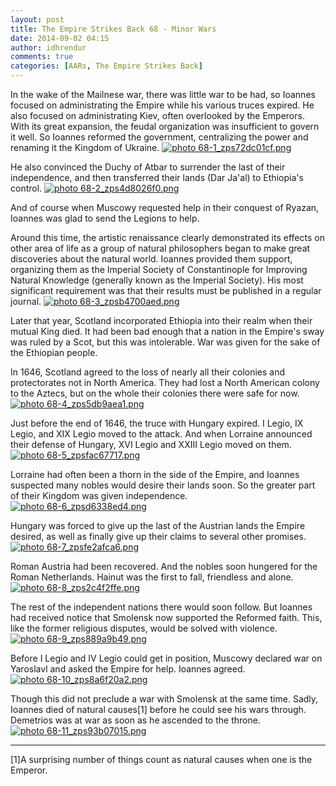 ```yaml
---
layout: post
title: The Empire Strikes Back 68 - Minor Wars
date: 2014-09-02 04:15
author: idhrendur
comments: true
categories: [AARs, The Empire Strikes Back]
---
```

In the wake of the Mailnese war, there was little war to be had, so Ioannes focused on administrating the Empire while his various truces expired. He also focused on administrating Kiev, often overlooked by the Emperors. With its great expansion, the feudal organization was insufficient to govern it well. So Ioannes reformed the government, centralizing the power and renaming it the Kingdom of Ukraine.
<a href="http://s1327.photobucket.com/user/idhrendur/media/The%20Empire%20Strikes%20Back/68-1_zps72dc01cf.png.html" target="_blank"><img class="aligncenter" src="http://i1327.photobucket.com/albums/u670/idhrendur/The%20Empire%20Strikes%20Back/68-1_zps72dc01cf.png" alt=" photo 68-1_zps72dc01cf.png" border="0" /></a>

He also convinced the Duchy of Atbar to surrender the last of their independence, and then transferred their lands (Dar Ja'al) to Ethiopia's control.
<a href="http://s1327.photobucket.com/user/idhrendur/media/The%20Empire%20Strikes%20Back/68-2_zps4d8026f0.png.html" target="_blank"><img class="aligncenter" src="http://i1327.photobucket.com/albums/u670/idhrendur/The%20Empire%20Strikes%20Back/68-2_zps4d8026f0.png" alt=" photo 68-2_zps4d8026f0.png" border="0" /></a>

And of course when Muscowy requested help in their conquest of Ryazan, Ioannes was glad to send the Legions to help.

Around this time, the artistic renaissance clearly demonstrated its effects on other area of life as a group of natural philosophers began to make great discoveries about the natural world. Ioannes provided them support, organizing them as the Imperial Society of Constantinople for Improving Natural Knowledge (generally known as the Imperial Society). His most significant requirement was that their results must be published in a regular journal.
<a href="http://s1327.photobucket.com/user/idhrendur/media/The%20Empire%20Strikes%20Back/68-3_zpsb4700aed.png.html" target="_blank"><img class="aligncenter" src="http://i1327.photobucket.com/albums/u670/idhrendur/The%20Empire%20Strikes%20Back/68-3_zpsb4700aed.png" alt=" photo 68-3_zpsb4700aed.png" border="0" /></a>

Later that year, Scotland incorporated Ethiopia into their realm when their mutual King died. It had been bad enough that a nation in the Empire's sway was ruled by a Scot, but this was intolerable. War was given for the sake of the Ethiopian people.

In 1646, Scotland agreed to the loss of nearly all their colonies and protectorates not in North America. They had lost a North American colony to the Aztecs, but on the whole their colonies there were safe for now.
<a href="http://s1327.photobucket.com/user/idhrendur/media/The%20Empire%20Strikes%20Back/68-4_zps5db9aea1.png.html" target="_blank"><img class="aligncenter" src="http://i1327.photobucket.com/albums/u670/idhrendur/The%20Empire%20Strikes%20Back/68-4_zps5db9aea1.png" alt=" photo 68-4_zps5db9aea1.png" border="0" /></a>

Just before the end of 1646, the truce with Hungary expired. I Legio, IX Legio, and XIX Legio moved to the attack. And when Lorraine announced their defense of Hungary, XVI Legio and XXIII Legio moved on them.
<a href="http://s1327.photobucket.com/user/idhrendur/media/The%20Empire%20Strikes%20Back/68-5_zpsfac67717.png.html" target="_blank"><img class="aligncenter" src="http://i1327.photobucket.com/albums/u670/idhrendur/The%20Empire%20Strikes%20Back/68-5_zpsfac67717.png" alt=" photo 68-5_zpsfac67717.png" border="0" /></a>

Lorraine had often been a thorn in the side of the Empire, and Ioannes suspected many nobles would desire their lands soon. So the greater part of their Kingdom was given independence.
<a href="http://s1327.photobucket.com/user/idhrendur/media/The%20Empire%20Strikes%20Back/68-6_zpsd6338ed4.png.html" target="_blank"><img class="aligncenter" src="http://i1327.photobucket.com/albums/u670/idhrendur/The%20Empire%20Strikes%20Back/68-6_zpsd6338ed4.png" alt=" photo 68-6_zpsd6338ed4.png" border="0" /></a>

Hungary was forced to give up the last of the Austrian lands the Empire desired, as well as finally give up their claims to several other promises.
<a href="http://s1327.photobucket.com/user/idhrendur/media/The%20Empire%20Strikes%20Back/68-7_zpsfe2afca6.png.html" target="_blank"><img class="aligncenter" src="http://i1327.photobucket.com/albums/u670/idhrendur/The%20Empire%20Strikes%20Back/68-7_zpsfe2afca6.png" alt=" photo 68-7_zpsfe2afca6.png" border="0" /></a>

Roman Austria had been recovered. And the nobles soon hungered for the Roman Netherlands. Hainut was the first to fall, friendless and alone.
<a href="http://s1327.photobucket.com/user/idhrendur/media/The%20Empire%20Strikes%20Back/68-8_zps2c4f2ffe.png.html" target="_blank"><img class="aligncenter" src="http://i1327.photobucket.com/albums/u670/idhrendur/The%20Empire%20Strikes%20Back/68-8_zps2c4f2ffe.png" alt=" photo 68-8_zps2c4f2ffe.png" border="0" /></a>

The rest of the independent nations there would soon follow. But Ioannes had received notice that Smolensk now supported the Reformed faith. This, like the former religious disputes, would be solved with violence.
<a href="http://s1327.photobucket.com/user/idhrendur/media/The%20Empire%20Strikes%20Back/68-9_zps889a9b49.png.html" target="_blank"><img class="aligncenter" src="http://i1327.photobucket.com/albums/u670/idhrendur/The%20Empire%20Strikes%20Back/68-9_zps889a9b49.png" alt=" photo 68-9_zps889a9b49.png" border="0" /></a>

Before I Legio and IV Legio could get in position, Muscowy declared war on Yaroslavl and asked the Empire for help. Ioannes agreed.
<a href="http://s1327.photobucket.com/user/idhrendur/media/The%20Empire%20Strikes%20Back/68-10_zps8a6f20a2.png.html" target="_blank"><img class="aligncenter" src="http://i1327.photobucket.com/albums/u670/idhrendur/The%20Empire%20Strikes%20Back/68-10_zps8a6f20a2.png" alt=" photo 68-10_zps8a6f20a2.png" border="0" /></a>

Though this did not preclude a war with Smolensk at the same time. Sadly, Ioannes died of natural causes[1] before he could see his wars through. Demetrios was at war as soon as he ascended to the throne.
<a href="http://s1327.photobucket.com/user/idhrendur/media/The%20Empire%20Strikes%20Back/68-11_zps93b07015.png.html" target="_blank"><img class="aligncenter" src="http://i1327.photobucket.com/albums/u670/idhrendur/The%20Empire%20Strikes%20Back/68-11_zps93b07015.png" alt=" photo 68-11_zps93b07015.png" border="0" /></a>

<hr />

[1]A surprising number of things count as natural causes when one is the Emperor.
